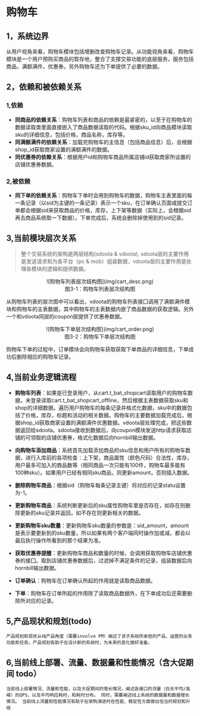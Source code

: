 # 购物车

## 1，系统边界

从用户视角来看，购物车模块包括增删改查购物车记录。从功能视角来看，购物车模块是一个用户预购买商品的暂存地，整合了支撑交易功能的底层服务，服务包括商品，满额满件，优惠券。另外购物车还为下单提供了必要的数据。

## 2，依赖和被依赖关系

### 1,依赖
- **同商品的依赖关系**：购物车列表和商品的依赖是最紧密的，以至于在购物车的数据读取类里面直接嵌入了商品数据读取的代码。根据sku_id向商品模块读取sku的详细信息，包括价格，商品名称，库存等。
- **同满额满件的依赖关系**：加载完购物车的主信息（包括商品信息）后，会根据shop_id获取商家设置的满额满件的数据。
- **同优惠券的依赖关系**：根据用户id和购物车商品所属店铺id获取商家所设置的店铺优惠券数据。

### 2,被依赖
- **同下单的依赖关系**：购物车下单时会用到购物车的数据，购物车主表里面的每一条记录（以sid为主键的一条记录）表示一个sku，在订单确认页面或提交订单都会根据sid来获取商品的价格，库存，上下架等数据（实际上，会根据sid再去商品系统取一下数据）。下单完成后，系统会删除掉使用到的sid记录。


## 3,当前模块层次关系

> 整个交易系统的架构是两层结构(sdoota & vdoota), sdoota层的主要作用是发送请求和为各平台（pc & mob）组装数据，vdoota层的主要作用是处理各模块的逻辑和提供数据。

<center>![购物车列表层次结构图](img/cart_desc.png)</center>
<center>图3-1：购物车列表层次结构图</center>
   
  
从购物车列表的层次图中可以看出，vdoota的购物车列表接囗调用了满额满件模块和购物车的主表数据，其中购物车的主表数据内嵌了商品数据的获取逻辑。另外一个和vdoota同层的coupon层提供了优惠券数据。



<center>![购物车下单层次结构图](img/cart_order.png)</center>
<center>图3-2：购物车下单层次结构图</center>

购物车下单的过程中，订单模块会向购物车获取获取下单商品的详细信息，下单成功后删除相应的购物车记录。

## 4,当前业务逻辑流程


- **购物车列表**：如果是已登录用户，从cart.t_bat_shopcart读取用户的购物车数据，未登录读取cart.t_bat_shopcart_offline，然后根据主表数据获取sku和shop的详细数据。遍历用户购物车的每条记录并格式化数据，sku中的数据包括了价格，库存，标题和活动的相关数据。购物车的主要数据加载完成后，根据shop_id获取商家设置的满额满件优惠数据。vdoota层处理完成，把这些数据返回给sdoota。sdoota接收到数据后，向coupon模块发送http请求获取店铺的可领取的店铺优惠券，格式化数据后向hornbill输出数据。

- **向购物车添加商品**：系统首先加载添加商品的sku信息和用户所有的购物车数据，进行入库前的各项检查：上下架，商品属性（颜色尺码）合法性，库存，用户最多可加入的商品数等（相同商品一次只能有100件，购物车最多能有100种sku）。如果用户已经有相同sku商品，则更新amount，否则插入数据。

- **删除购物车商品**：根据sid（购物车每条记录主键）将对应的记录statu设置为-1。

- **更新购物车商品**：系统判断更新后的sku属性购物车里是否存在，如存在则删除更新的sku记录并返回，如不存在则更新相关的数据。

- **更新购物车sku数量**：更新购物车sku数量的参数是：sid_amount，amount是表示要更新到的sku数量，所以如果有两个客户端同时操作加或减，都会以最后执行操作所看到的那个结果为准。

- **获取优惠券提醒**：更新购物车商品和数量的时候，会调用获取购物车店铺优惠券的接囗。取到店铺优惠券数据后，过滤掉不满足条件的记录，组装数据后向hornbill输出数据。

- **订单确认**：购物车在订单确认所起的作用就是读取商品数据。

- **下单**：购物车在订单所起的作用除了读取商品数据外，在下单成功后还需要删除所对应的记录。

## 5,产品现状和规划(todo)

	产品规划和现状从纯产品角度（需要involve PM）阐述了该子系统所承担的产品、运营的业务功能和任务。产品规划有助于在设计新的系统时，为未来的变化做好准备。

	
## 6,当前线上部署、流量、数据量和性能情况（含大促期间 todo）

	当前线上部署情况、流量和性能，以及大促期间的增长情况，阐述各接口的流量（白天平均/高峰）的QPS，以及平均响应耗时，和耗时分布。 同时，需要阐述线上系统的数据量和数据增长情况。 当前线上流量和性能情况有助于在架构演进时在性能、稳定性方面做出恰当的规划和升级
